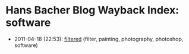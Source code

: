 # Hans Bacher Blog Wayback Index: software

* 2011-04-18 (22:53): [filtered](https://web.archive.org/web/https://one1more2time3.wordpress.com/2011/04/18/filtered/) (filter, painting, photography, photoshop, software)